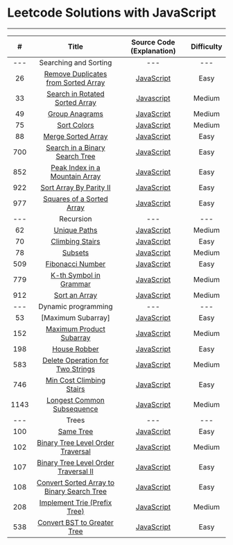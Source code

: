 # Leetcode Solutions with JavaScript

---


| # | Title | Source Code (Explanation) | Difficulty |
|:---:|:---:|:---:|:---:|
|---|Searching and Sorting|---|---|
| 26 | [Remove Duplicates from Sorted Array](https://leetcode.com/problems/remove-duplicates-from-sorted-array/)  | [JavaScript](https://github.com/YunYuLo/leetcode/blob/master/algorithms/26RemoveDuplicatesFromSortedArray.js) | Easy |
| 33 | [Search in Rotated Sorted Array](https://leetcode.com/problems/search-in-rotated-sorted-array/) | [Javascript](https://github.com/YunYuLo/leetcode/blob/master/algorithms/33SearchInRotatedSortedArray.js) | Medium |
| 49 | [Group Anagrams](https://leetcode.com/problems/group-anagrams/) | [JavaScript](https://github.com/YunYuLo/leetcode/blob/master/algorithms/49anagrams.js) | Medium |
| 75 | [Sort Colors](https://leetcode.com/problems/sort-colors/) | [JavaScript](https://github.com/YunYuLo/leetcode/blob/master/algorithms/75SortColors.js) | Medium |
| 88 | [Merge Sorted Array](https://leetcode.com/problems/merge-sorted-array/)  | [JavaScript](https://github.com/YunYuLo/leetcode/blob/master/algorithms/88MergeSortedArray.js) | Easy |
| 700 | [Search in a Binary Search Tree](https://leetcode.com/problems/search-in-a-binary-search-tree/)  | [JavaScript](https://github.com/YunYuLo/leetcode/blob/master/algorithms/700SearchInaBinarySearchTree.js) | Easy |
| 852 | [Peak Index in a Mountain Array](https://leetcode.com/problems/peak-index-in-a-mountain-array/) | [JavaScript](https://github.com/YunYuLo/leetcode/blob/master/algorithms/852PeakIndexInaMountainArray.js) | Easy |
| 922 | [Sort Array By Parity II](https://leetcode.com/problems/sort-array-by-parity-ii/) | [JavaScript](https://github.com/YunYuLo/leetcode/blob/master/algorithms/922SortArrayByParityII.js) | Easy |
| 977 | [Squares of a Sorted Array](https://leetcode.com/problems/squares-of-a-sorted-array/) | [JavaScript](https://github.com/YunYuLo/leetcode/blob/master/algorithms/977SquaresOfaSortedArray.js) | Easy |
|---|Recursion|---|---|
| 62 | [Unique Paths](https://leetcode.com/problems/unique-paths/) | [JavaScript](https://github.com/YunYuLo/leetcode/blob/master/algorithms/62UniquePaths.js) | Medium |
| 70 | [Climbing Stairs](https://leetcode.com/problems/climbing-stairs/) | [JavaScript](https://github.com/YunYuLo/leetcode/blob/master/algorithms/70ClimbingStairs.js) | Easy |
| 78 | [Subsets](https://leetcode.com/problems/subsets/) | [JavaScript](https://github.com/YunYuLo/leetcode/blob/master/algorithms/78Subsets.js) | Medium |
| 509 | [Fibonacci Number](https://leetcode.com/problems/fibonacci-number/) | [JavaScript](https://github.com/YunYuLo/leetcode/blob/master/algorithms/509FibonacciNumber.js) | Easy |
| 779 | [K-th Symbol in Grammar](https://leetcode.com/problems/k-th-symbol-in-grammar/) | [JavaScript](https://github.com/YunYuLo/leetcode/blob/master/algorithms/779K-thSymbolInGrammar.js) | Medium |
| 912 | [Sort an Array](https://leetcode.com/problems/sort-an-array/) | [JavaScript](https://github.com/YunYuLo/leetcode/blob/master/algorithms/912SortAnArray.js) | Medium |
|---|Dynamic programming|---|---|
| 53 | [Maximum Subarray] | [JavaScript](https://github.com/YunYuLo/leetcode/blob/master/algorithms/53MaximumSubarray.js) | Easy |
| 152 | [Maximum Product Subarray](https://leetcode.com/problems/maximum-product-subarray/) | [JavaScript](https://github.com/YunYuLo/leetcode/blob/master/algorithms/152MaximumProductSubarray.js) | Medium |
| 198 | [House Robber](https://leetcode.com/problems/house-robber/) | [JavaScript](https://github.com/YunYuLo/leetcode/blob/master/algorithms/198HouseRobber.js) | Easy |
| 583 | [Delete Operation for Two Strings](https://leetcode.com/problems/delete-operation-for-two-strings/) | [JavaScript](https://github.com/YunYuLo/leetcode/blob/master/algorithms/583DeleteOperationForTwoStrings.js) | Medium |
| 746| [Min Cost Climbing Stairs](https://leetcode.com/problems/min-cost-climbing-stairs/) | [JavaScript](https://github.com/YunYuLo/leetcode/blob/master/algorithms/746MinCostClimbingStairs.js) | Easy |
| 1143 | [Longest Common Subsequence](https://leetcode.com/problems/longest-common-subsequence/) | [JavaScript](https://github.com/YunYuLo/leetcode/blob/master/algorithms/1143LongestCommonSubsequence.js) | Medium |
|---|Trees|---|---|
| 100 | [Same Tree](https://leetcode.com/problems/same-tree/) | [JavaScript](https://github.com/YunYuLo/leetcode/blob/master/algorithms/100SameTree.js) | Easy |
| 102 | [Binary Tree Level Order Traversal](https://leetcode.com/problems/binary-tree-level-order-traversal/) | [JavaScript](https://github.com/YunYuLo/leetcode/blob/master/algorithms/102BinaryTreeLevelOrderTraversal.js) | Medium |
| 107 | [Binary Tree Level Order Traversal II](https://leetcode.com/problems/binary-tree-level-order-traversal-ii/) | [JavaScript](https://github.com/YunYuLo/leetcode/blob/master/algorithms/107BinaryTreeLevelOrderTraversalII.js) | Easy |
| 108 | [Convert Sorted Array to Binary Search Tree](https://leetcode.com/problems/convert-sorted-array-to-binary-search-tree/) | [JavaScript](https://github.com/YunYuLo/leetcode/blob/master/algorithms/108ConvertSortedArrayToBinarySearchTree.js) | Easy |
| 208 | [Implement Trie (Prefix Tree)](https://leetcode.com/problems/implement-trie-prefix-tree/) | [JavaScript](https://github.com/YunYuLo/leetcode/blob/master/algorithms/208ImplementTrie-PrefixTree.js) | Medium |
| 538 | [Convert BST to Greater Tree](https://leetcode.com/problems/convert-bst-to-greater-tree/) | [JavaScript](https://github.com/YunYuLo/leetcode/blob/master/algorithms/538ConvertBSTtoGreaterTree.js) | Easy |